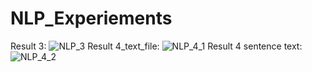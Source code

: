 # NLP_Experiements
Result 3:
![NLP_3](https://github.com/Meenu00615/NLP_Experiement_Files/assets/149779716/329b5fad-3611-47fb-8028-b607167bd3e5)
Result 4_text_file:
![NLP_4_1](https://github.com/Meenu00615/NLP_Experiement_Files/assets/149779716/f6d024af-3b02-4f05-a8ea-21f6dd2e86ec)
Result 4 sentence text:
![NLP_4_2](https://github.com/Meenu00615/NLP_Experiement_Files/assets/149779716/991a39e2-9507-43c4-80f0-b8639da8967b)
